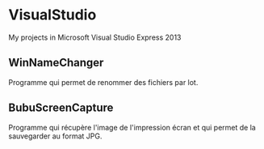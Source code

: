 # VisualStudio
My projects in Microsoft Visual Studio Express 2013

## WinNameChanger

Programme qui permet de renommer des fichiers par lot.

## BubuScreenCapture

Programme qui récupère l'image de l'impression écran et qui permet de la sauvegarder au format JPG.
